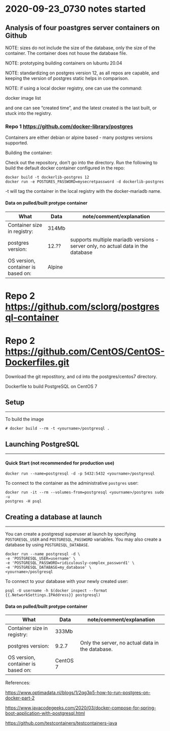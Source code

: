 # 2020-09-23_0730 notes started

## Analysis of four poastgres server containers on Github

  NOTE: sizes do not include the size of the database, only the size of the container.  The container does not house the database file.

  NOTE: prototyping building containers on lubuntu 20.04

  NOTE: standardizing on postgres version 12, as all repos are capable, and keeping the version of postgres static helps in comparison.

  NOTE: if using a local docker registry, one can use the command:

  docker image list

  and one can see “created time”, and the latest created is the last built, or stuck into the registry.

### Repo 1 https://github.com/docker-library/postgres

Containers are either debian or alpine based - many postgres versions supported. 

Building the container:

Check out the repository, don't go into the directory. Run the following to build the default docker container configured in the repo:

```
docker build -t dockerlib-postgres 12
docker run -e POSTGRES_PASSWORD=mysecretpassword -d dockerlib-postgres
```

-t will tag the container in the local registry with the docker-mariadb name.


  #### Data on pulled/built protype container

  | What | Data | note/comment/explanation |
  | ---- | ---- | ------------------------ |
  | Container size in registry: | 314Mb | |
  | postgres version: | 12.??  | supports multiple mariadb versions - server only, no actual data in the database |
  | OS version, container is based on: | Alpine | |


# Repo 2 https://github.com/sclorg/postgresql-container


# Repo 2 https://github.com/CentOS/CentOS-Dockerfiles.git

Download the git repostitory, and cd into the postgres/centos7 directory.

Dockerfile to build PostgreSQL on CentOS 7

## Setup
-----

To build the image

    # docker build --rm -t <yourname>/postgresql .


## Launching PostgreSQL
--------------------

#### Quick Start (not recommended for production use)

    docker run --name=postgresql -d -p 5432:5432 <yourname>/postgresql


To connect to the container as the administrative `postgres` user:

    docker run -it --rm --volumes-from=postgresql <yourname>/postgres sudo -u
    postgres -H psql


## Creating a database at launch
-----------------------------

You can create a postgresql superuser at launch by specifying `POSTGRESQL_USER` and
`POSTGRESQL_PASSWORD` variables. You may also create a database by using `POSTGRESQL_DATABASE`.

    docker run --name postgresql -d \
    -e 'POSTGRESQL_USER=username' \
    -e 'POSTGRESQL_PASSWORD=ridiculously-complex_password1' \
    -e 'POSTGRESQL_DATABASE=my_database' \
    <yourname>/postgresql

To connect to your database with your newly created user:

    psql -U username -h $(docker inspect --format {{.NetworkSettings.IPAddress}} postgresql)

  #### Data on pulled/built protype container

  | What | Data | note/comment/explanation |
  | ---- | ---- | ------------------------ |
  | Container size in registry: | 333Mb | |
  | postgres version: | 9.2.7  | Only the server, no actual data in the database.|
  | OS version, container is based on: | CentOS 7 | |



References:

https://www.optimadata.nl/blogs/1/2qg3p5-how-to-run-postgres-on-docker-part-2

https://www.javacodegeeks.com/2020/03/docker-compose-for-spring-boot-application-with-postgresql.html

https://github.com/testcontainers/testcontainers-java
